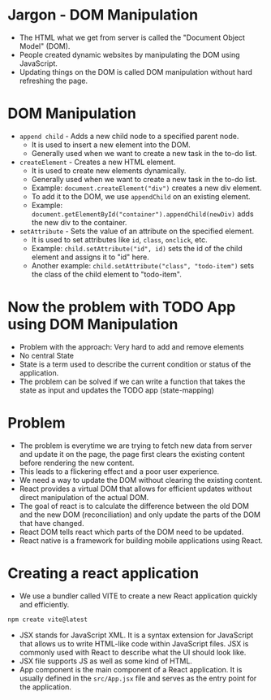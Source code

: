 # Jargon - DOM Manipulation
- The HTML what we get from server is called the "Document Object Model" (DOM).
- People created dynamic websites by manipulating the DOM using JavaScript.
- Updating things on the DOM is called DOM manipulation without hard refreshing the page.

# DOM Manipulation
- `append child` - Adds a new child node to a specified parent node.
  - It is used to insert a new element into the DOM.
  - Generally used when we want to create a new task in the to-do list.
- `createElement` - Creates a new HTML element.
  - It is used to create new elements dynamically.
  - Generally used when we want to create a new task in the to-do list.
  - Example: `document.createElement("div")` creates a new div element.
  - To add it to the DOM, we use `appendChild` on an existing element.
  - Example: `document.getElementById("container").appendChild(newDiv)` adds the new div to the container.
- `setAttribute` - Sets the value of an attribute on the specified element.
  - It is used to set attributes like `id`, `class`, `onclick`, etc.
  - Example: `child.setAttribute("id", id)` sets the id of the child element and assigns it to "id" here.
  - Another example: `child.setAttribute("class", "todo-item")` sets the class of the child element to "todo-item".

# Now the problem with TODO App using DOM Manipulation
- Problem with the approach: Very hard to add and remove elements
- No central State
- State is a term used to describe the current condition or status of the application.
- The problem can be solved if we can write a function that takes the state as input and updates the TODO app (state-mapping)

# Problem
- The problem is everytime we are trying to fetch new data from server and update it on the page, the page first clears the existing content before rendering the new content.
- This leads to a flickering effect and a poor user experience.
- We need a way to update the DOM without clearing the existing content.
- React provides a virtual DOM that allows for efficient updates without direct manipulation of the actual DOM.
- The goal of react is to calculate the difference between the old DOM and the new DOM (reconciliation) and only update the parts of the DOM that have changed.
- React DOM tells react which parts of the DOM need to be updated.
- React native is a framework for building mobile applications using React.

# Creating a react application

- We use a bundler called VITE to create a new React application quickly and efficiently.
```bash
npm create vite@latest
```

- JSX stands for JavaScript XML. It is a syntax extension for JavaScript that allows us to write HTML-like code within JavaScript files. JSX is commonly used with React to describe what the UI should look like.
- JSX file supports JS as well as some kind of HTML.
- App component is the main component of a React application. It is usually defined in the `src/App.jsx` file and serves as the entry point for the application.